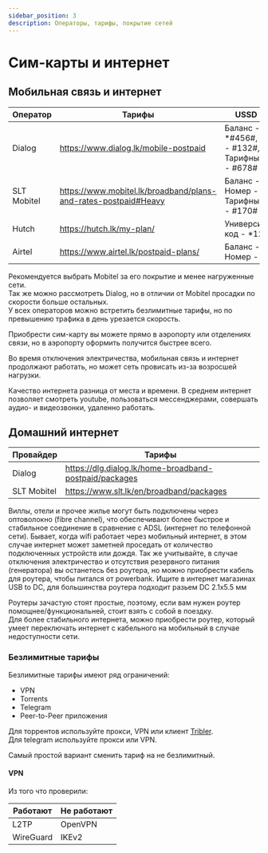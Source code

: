 ```yaml
---
sidebar_position: 3
description: Операторы, тарифы, покрытие сетей
---
```


# Сим-карты и интернет

## Мобильная связь и интернет

| Оператор    | Тарифы                                                            | USSD коды                                              |
| ----------- | ----------------------------------------------------------------- | ------------------------------------------------------ |
| Dialog      | <https://www.dialog.lk/mobile-postpaid>                           | Баланс - \*#456#, Номер - #132#, Тарифный план - #678# |
| SLT Mobitel | <https://www.mobitel.lk/broadband/plans-and-rates-postpaid#Heavy> | Баланс - \*100#, Номер - #132#, Тарифный план - #170#  |
| Hutch       | <https://hutch.lk/my-plan/>                                       | Универсиальный код - \*123#                            |
| Airtel      | <https://www.airtel.lk/postpaid-plans/>                           | Баланс - \*550#, Номер - \*11#                         |

Рекомендуется выбрать Mobitel за его покрытие и менее нагруженные сети.  
Так же можно рассмотреть Dialog, но в отличии от Mobitel просадки по скорости больше остальных.  
У всех операторов можно встретить безлимитные тарифы, но по превышению трафика в день урезается скорость.  

Приобрести сим-карту вы можете прямо в аэропорту или отделениях связи, но в аэропорту оформить получится быстрее всего.

Во время отключения электричества, мобильная связь и интернет продолжают работать, но может сеть провисать из-за возросшей нагрузки.  

Качество интернета разница от места и времени. В среднем интернет позволяет смотреть youtube, пользоваться мессенджерами, совершать аудио- и видеозвонки, удаленно работать.

## Домашний интернет

| Провайдер   | Тарифы                                                   |
| ----------- | -------------------------------------------------------- |
| Dialog      | <https://dlg.dialog.lk/home-broadband-postpaid/packages> |
| SLT Mobitel | <https://www.slt.lk/en/broadband/packages>               |

Виллы, отели и прочее жилье могут быть подключены через оптоволокно (fibre channel), что обеспечивают более быстрое и стабильное соединение в сравнение с ADSL (интернет по телефонной сети). Бывает, когда wifi работает через мобильный интернет, в этом случае интернет может заметней проседать от количество подключенных устройств или дождя. Так же учитывайте, в случае отключения электричество и отсутствия резервного питания (генератора) вы останетесь без роутера, но можно приобрести кабель для роутера, чтобы питался от powerbank. Ищите в интернет магазинах USB to DC, для большинства роутера подходит разьем DC 2.1х5.5 мм

Роутеры зачастую стоят простые, поэтому, если вам нужен роутер помощнее/функциональней, стоит взять с собой в поездку.  
Для более стабильного интернета, можно приобрести роутер, который умеет переключать интернет с кабельного на мобильный в случае недоступности сети.

### Безлимитные тарифы

Безлимитные тарифы имеют ряд ограничений:

- VPN
- Torrents
- Telegram
- Peer-to-Peer приложения

Для торрентов используйте прокси, VPN или клиент [Tribler](https://www.tribler.org/).  
Для telegram используйте прокси или VPN.

Самый простой вариант сменить тариф на не безлимитный.

#### VPN

Из того что проверили:

| Работают  | Не работают |
| --------- | ----------- |
| L2TP      | OpenVPN     |
| WireGuard | IKEv2       |
